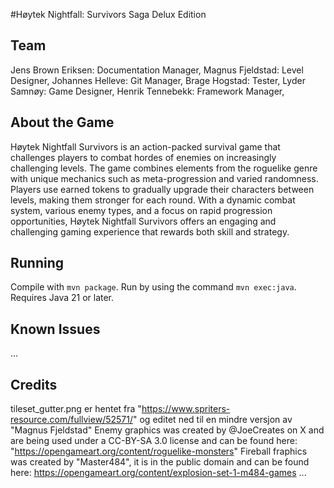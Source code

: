 #Høytek Nightfall: Survivors Saga Delux Edition


## Team
Jens Brown Eriksen: Documentation Manager, 
Magnus Fjeldstad: Level Designer, 
Johannes Helleve: Git Manager, 
Brage Hogstad: Tester, 
Lyder Samnøy: Game Designer, 
Henrik Tennebekk: Framework Manager, 

## About the Game
Høytek Nightfall Survivors is an action-packed survival game that challenges players to combat hordes of enemies on increasingly challenging levels. The game combines elements from the roguelike genre with unique mechanics such as meta-progression and varied randomness. Players use earned tokens to gradually upgrade their characters between levels, making them stronger for each round. With a dynamic combat system, various enemy types, and a focus on rapid progression opportunities, Høytek Nightfall Survivors offers an engaging and challenging gaming experience that rewards both skill and strategy.

## Running
Compile with `mvn package`.
Run by using the command `mvn exec:java`.
Requires Java 21 or later.

## Known Issues

...

## Credits
tileset_gutter.png er hentet fra "https://www.spriters-resource.com/fullview/52571/" og editet ned til en mindre versjon av "Magnus Fjeldstad"
Enemy graphics was created by @JoeCreates on X and are being used under a CC-BY-SA 3.0 license and can be found here: "https://opengameart.org/content/roguelike-monsters"
Fireball fraphics was created by "Master484", it is in the public domain and can be found here: https://opengameart.org/content/explosion-set-1-m484-games
...
